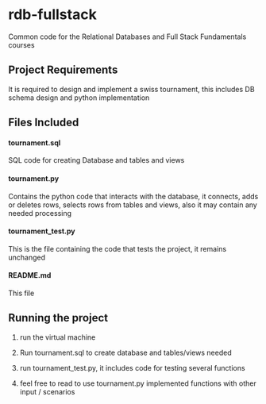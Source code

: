 rdb-fullstack
=============

Common code for the Relational Databases and Full Stack Fundamentals courses

Project Requirements
--------------------

It is required to design and implement a swiss tournament, this includes DB
schema design and python implementation

Files Included
--------------

#### tournament.sql

SQL code for creating Database and tables and views

#### tournament.py

Contains the python code that interacts with the database, it connects, adds or
deletes rows, selects rows from tables and views, also it may contain any needed
processing

#### tournament\_test.py

This is the file containing the code that tests the project, it remains
unchanged

#### README.md

This file

Running the project
-------------------

1.  run the virtual machine

2.  Run tournament.sql to create database and tables/views needed

3.  run tournament\_test.py, it includes code for testing several functions

4.  feel free to read to use tournament.py implemented functions with other
    input / scenarios
